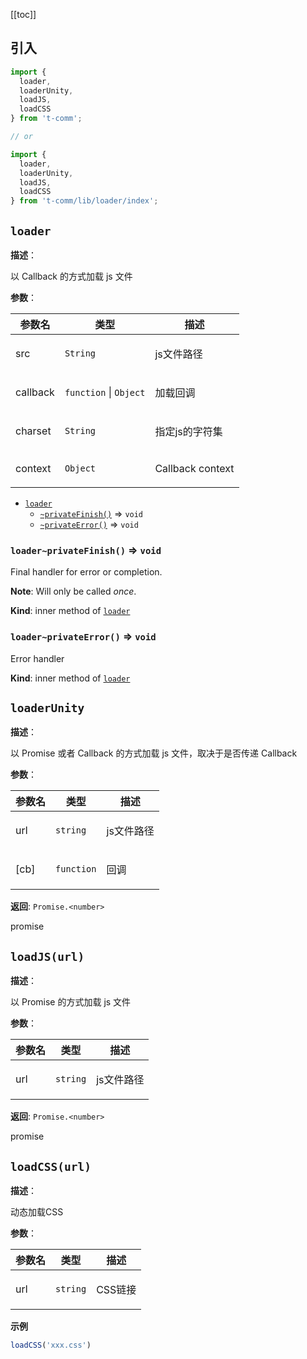 [[toc]]

## 引入

```ts
import {
  loader,
  loaderUnity,
  loadJS,
  loadCSS
} from 't-comm';

// or

import {
  loader,
  loaderUnity,
  loadJS,
  loadCSS
} from 't-comm/lib/loader/index';
```


## `loader` 


**描述**：<p>以 Callback 的方式加载 js 文件</p>

**参数**：


| 参数名 | 类型 | 描述 |
| --- | --- | --- |
| src | <code>String</code> | <p>js文件路径</p> |
| callback | <code>function</code> \| <code>Object</code> | <p>加载回调</p> |
| charset | <code>String</code> | <p>指定js的字符集</p> |
| context | <code>Object</code> | <p>Callback context</p> |




* [`loader`](#loader)
    * [`~privateFinish()`](#loader..privateFinish) ⇒ <code>void</code>
    * [`~privateError()`](#loader..privateError) ⇒ <code>void</code>

<a name="loader..privateFinish"></a>

### `loader~privateFinish()` ⇒ <code>void</code>
<p>Final handler for error or completion.</p>
<p><strong>Note</strong>: Will only be called <em>once</em>.</p>

**Kind**: inner method of [<code>loader</code>](#loader)  
<a name="loader..privateError"></a>

### `loader~privateError()` ⇒ <code>void</code>
<p>Error handler</p>

**Kind**: inner method of [<code>loader</code>](#loader)  
<a name="loaderUnity"></a>

## `loaderUnity` 


**描述**：<p>以 Promise 或者 Callback 的方式加载 js 文件，取决于是否传递 Callback</p>

**参数**：


| 参数名 | 类型 | 描述 |
| --- | --- | --- |
| url | <code>string</code> | <p>js文件路径</p> |
| [cb] | <code>function</code> | <p>回调</p> |

**返回**: <code>Promise.&lt;number&gt;</code><br>

<p>promise</p>

<a name="loadJS"></a>

## `loadJS(url)` 


**描述**：<p>以 Promise 的方式加载 js 文件</p>

**参数**：


| 参数名 | 类型 | 描述 |
| --- | --- | --- |
| url | <code>string</code> | <p>js文件路径</p> |

**返回**: <code>Promise.&lt;number&gt;</code><br>

<p>promise</p>

<a name="loadCSS"></a>

## `loadCSS(url)` 


**描述**：<p>动态加载CSS</p>

**参数**：


| 参数名 | 类型 | 描述 |
| --- | --- | --- |
| url | <code>string</code> | <p>CSS链接</p> |



**示例**

```typescript
loadCSS('xxx.css')
```
